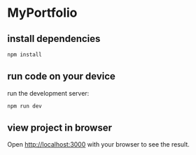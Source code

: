 # MyPortfolio

## install dependencies

```bash
npm install
```

## run code on your device

run the development server:

```bash
npm run dev

```

## view project in browser

Open [http://localhost:3000](http://localhost:3000) with your browser to see the result.
